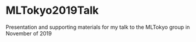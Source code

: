 # MLTokyo2019Talk
Presentation and supporting materials for my talk to the MLTokyo group in November of 2019
